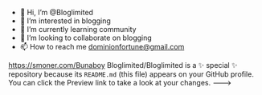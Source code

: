 - 👋 Hi, I’m @Bloglimited
- 👀 I’m interested in blogging
- 🌱 I’m currently learning community
- 💞️ I’m looking to collaborate on blogging
- 📫 How to reach me dominionfortune@gmail.com

https://smoner.com/Bunaboy
Bloglimited/Bloglimited is a ✨ special ✨ repository because its `README.md` (this file) appears on your GitHub profile.
You can click the Preview link to take a look at your changes.
--->
